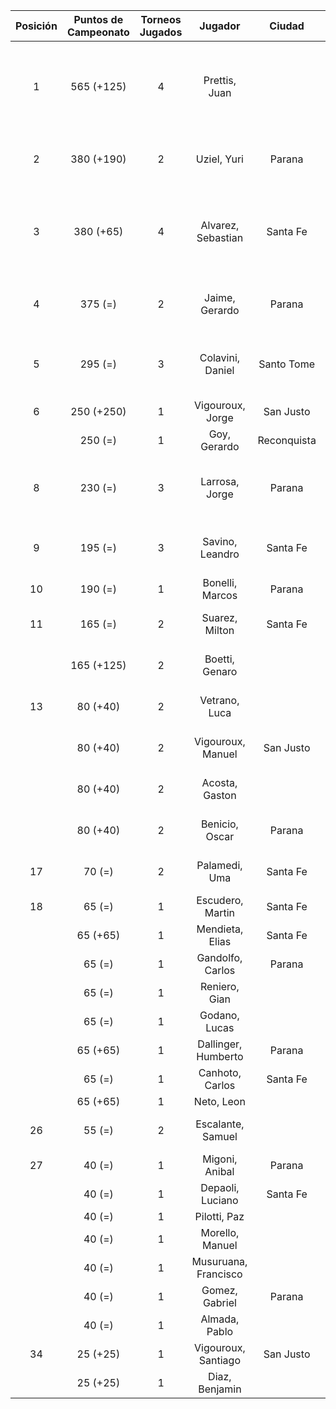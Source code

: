 |  Posición  |  Puntos de Campeonato  |  Torneos Jugados  |       Jugador        |   Ciudad    |  Afiliación  |                Puntos sumados                |
|:----------:|:----------------------:|:-----------------:|:--------------------:|:-----------:|:------------:|:--------------------------------------------:|
|     1      |       565 (+125)       |         4         |    Prettis, Juan     |             |              | 250 (T03) + 125 (T04) + 125 (T02) + 65 (T01) |
|     2      |       380 (+190)       |         2         |     Uziel, Yuri      |   Parana    | Tiro Federal |            190 (T02) + 190 (T04)             |
|     3      |       380 (+65)        |         4         |  Alvarez, Sebastian  |  Santa Fe   |   Atemeli    | 125 (T01) + 125 (T03) + 65 (T04) + 65 (T02)  |
|     4      |        375 (=)         |         2         |    Jaime, Gerardo    |   Parana    |   Aspatem    |            250 (T02) + 125 (T01)             |
|     5      |        295 (=)         |         3         |   Colavini, Daniel   | Santo Tome  |   Atemeli    |       190 (T01) + 65 (T03) + 40 (T02)        |
|     6      |       250 (+250)       |         1         |   Vigouroux, Jorge   |  San Justo  | Tiro Federal |                  250 (T04)                   |
|            |        250 (=)         |         1         |     Goy, Gerardo     | Reconquista |    ATMAR     |                  250 (T01)                   |
|     8      |        230 (=)         |         3         |    Larrosa, Jorge    |   Parana    | Tiro Federal |       125 (T02) + 65 (T01) + 40 (T03)        |
|     9      |        195 (=)         |         3         |   Savino, Leandro    |  Santa Fe   |   Atemeli    |        65 (T02) + 65 (T03) + 65 (T01)        |
|     10     |        190 (=)         |         1         |   Bonelli, Marcos    |   Parana    |   Aspatem    |                  190 (T03)                   |
|     11     |        165 (=)         |         2         |    Suarez, Milton    |  Santa Fe   |              |             125 (T03) + 40 (T01)             |
|            |       165 (+125)       |         2         |    Boetti, Genaro    |             |              |             125 (T04) + 40 (T03)             |
|     13     |        80 (+40)        |         2         |    Vetrano, Luca     |             |              |             40 (T04) + 40 (T03)              |
|            |        80 (+40)        |         2         |  Vigouroux, Manuel   |  San Justo  | Tiro Federal |             40 (T03) + 40 (T04)              |
|            |        80 (+40)        |         2         |    Acosta, Gaston    |             |              |             40 (T04) + 40 (T02)              |
|            |        80 (+40)        |         2         |    Benicio, Oscar    |   Parana    |   Aspatem    |             40 (T04) + 40 (T02)              |
|     17     |         70 (=)         |         2         |    Palamedi, Uma     |  Santa Fe   |   Atemeli    |             40 (T02) + 30 (T03)              |
|     18     |         65 (=)         |         1         |   Escudero, Martin   |  Santa Fe   |   Atemeli    |                   65 (T03)                   |
|            |        65 (+65)        |         1         |   Mendieta, Elias    |  Santa Fe   |              |                   65 (T04)                   |
|            |         65 (=)         |         1         |   Gandolfo, Carlos   |   Parana    | Tiro Federal |                   65 (T02)                   |
|            |         65 (=)         |         1         |    Reniero, Gian     |             |              |                   65 (T03)                   |
|            |         65 (=)         |         1         |    Godano, Lucas     |             |              |                   65 (T01)                   |
|            |        65 (+65)        |         1         | Dallinger, Humberto  |   Parana    | Tiro Federal |                   65 (T04)                   |
|            |         65 (=)         |         1         |   Canhoto, Carlos    |  Santa Fe   |   Atemeli    |                   65 (T02)                   |
|            |        65 (+65)        |         1         |      Neto, Leon      |             |              |                   65 (T04)                   |
|     26     |         55 (=)         |         2         |  Escalante, Samuel   |             |              |             30 (T03) + 25 (T01)              |
|     27     |         40 (=)         |         1         |    Migoni, Anibal    |   Parana    |   Aspatem    |                   40 (T02)                   |
|            |         40 (=)         |         1         |   Depaoli, Luciano   |  Santa Fe   |   Atemeli    |                   40 (T03)                   |
|            |         40 (=)         |         1         |     Pilotti, Paz     |             |              |                   40 (T03)                   |
|            |         40 (=)         |         1         |   Morello, Manuel    |             |              |                   40 (T03)                   |
|            |         40 (=)         |         1         | Musuruana, Francisco |             |              |                   40 (T03)                   |
|            |         40 (=)         |         1         |    Gomez, Gabriel    |   Parana    | Tiro Federal |                   40 (T02)                   |
|            |         40 (=)         |         1         |    Almada, Pablo     |             |              |                   40 (T02)                   |
|     34     |        25 (+25)        |         1         | Vigouroux, Santiago  |  San Justo  | Tiro Federal |                   25 (T04)                   |
|            |        25 (+25)        |         1         |    Diaz, Benjamin    |             |              |                   25 (T04)                   |